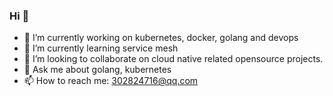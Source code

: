### Hi 👋

<!--
**lianghao208/lianghao208** is a ✨ _special_ ✨ repository because its `README.md` (this file) appears on your GitHub profile.

Here are some ideas to get you started:
-->

- 🔭 I’m currently working on kubernetes, docker, golang and devops 
- 🌱 I’m currently learning service mesh
- 👯 I’m looking to collaborate on cloud native related opensource projects.
- 💬 Ask me about golang, kubernetes
- 📫 How to reach me: 302824716@qq.com


